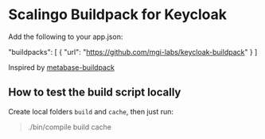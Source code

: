 # Scalingo Buildpack for Keycloak

Add the following to your app.json:

"buildpacks": [ { "url": "https://github.com/mgi-labs/keycloak-buildpack" } ]

Inspired by [metabase-buildpack](https://github.com/metabase/metabase-buildpack)

## How to test the build script locally

Create local folders `build` and `cache`, then just run:

> ./bin/compile build cache
